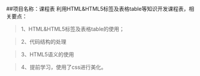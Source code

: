 ##项目名称：课程表
利用HTML&HTML5标签及表格table等知识开发课程表，相关要点：

>1、HTML&HTML5标签及表格table的使用；

>2、代码结构的处理

>3、HTML5语义的使用

>4、提前学习，使用了css进行美化。

